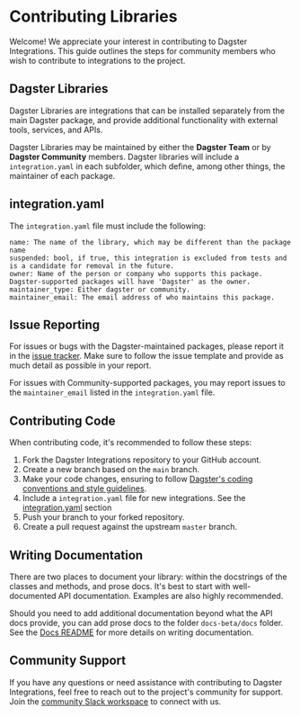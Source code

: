 # Contributing Libraries

Welcome! We appreciate your interest in contributing to Dagster Integrations.
This guide outlines the steps for community members who wish to contribute to integrations to the project.

## Dagster Libraries

Dagster Libraries are integrations that can be installed separately from the main Dagster package, and provide additional functionality with external tools, services, and APIs.

Dagster Libraries may be maintained by either the **Dagster Team** or by **Dagster Community** members. Dagster libraries will include a `integration.yaml` in each subfolder, which define, among other things, the maintainer of each package.

## integration.yaml

The `integration.yaml` file must include the following:

```
name: The name of the library, which may be different than the package name
suspended: bool, if true, this integration is excluded from tests and is a candidate for removal in the future.
owner: Name of the person or company who supports this package. Dagster-supported packages will have 'Dagster' as the owner.
maintainer_type: Either dagster or community.
maintainer_email: The email address of who maintains this package.
```

## Issue Reporting

For issues or bugs with the Dagster-maintained packages, please report it in the [issue tracker](https://github.com/dagster-io/dagster/issues).
Make sure to follow the issue template and provide as much detail as possible in your report.

For issues with Community-supported packages, you may report issues to the `maintainer_email` listed in the `integration.yaml` file.

## Contributing Code

When contributing code, it's recommended to follow these steps:

1. Fork the Dagster Integrations repository to your GitHub account.
2. Create a new branch based on the `main` branch.
3. Make your code changes, ensuring to follow [Dagster's coding conventions and style guidelines](https://docs.dagster.io/about/contributing).
4. Include a `integration.yaml` file for new integrations. See the [integration.yaml](#integrationyaml) section
5. Push your branch to your forked repository.
6. Create a pull request against the upstream `master` branch.

## Writing Documentation

There are two places to document your library: within the docstrings of the classes and methods, and prose docs. It's best to start with well-documented API documentation. Examples are also highly recommended.

Should you need to add additional documentation beyond what the API docs provide, you can add prose docs to the folder `docs-beta/docs` folder.
See the [Docs README](/docs/docs-beta/README.md) for more details on writing documentation.

## Community Support

If you have any questions or need assistance with contributing to Dagster Integrations, feel free to reach out to the project's community for support.
Join the [community Slack workspace](https://dagster.slack.com) to connect with us.
